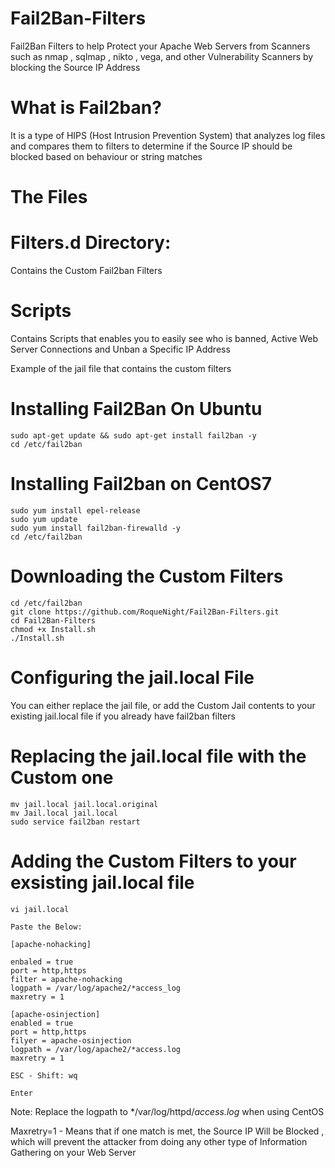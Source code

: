 # Fail2Ban-Filters
Fail2Ban Filters to help Protect your Apache Web Servers from Scanners such as nmap , sqlmap , nikto , vega, and other Vulnerability Scanners by blocking the Source IP Address

# What is Fail2ban?

It is a type of HIPS (Host Intrusion Prevention System) that analyzes log files and compares them to filters to determine if the Source IP should be blocked based on behaviour or string matches

# The Files

# Filters.d Directory:

Contains the Custom Fail2ban Filters 

# Scripts

Contains Scripts that enables you to easily see who is banned, Active Web Server Connections and Unban a Specific IP Address

Example of the jail file that contains the custom filters 

# Installing Fail2Ban On Ubuntu
```
sudo apt-get update && sudo apt-get install fail2ban -y
cd /etc/fail2ban
```

# Installing Fail2ban on CentOS7
```
sudo yum install epel-release
sudo yum update
sudo yum install fail2ban-firewalld -y
cd /etc/fail2ban
```

# Downloading the Custom Filters
```
cd /etc/fail2ban
git clone https://github.com/RoqueNight/Fail2Ban-Filters.git
cd Fail2Ban-Filters
chmod +x Install.sh
./Install.sh
```
# Configuring the jail.local File

You can either replace the jail file, or add the Custom Jail contents to your existing jail.local file if you already have fail2ban filters

# Replacing the jail.local file with the Custom one 
```
mv jail.local jail.local.original
mv Jail.local jail.local
sudo service fail2ban restart
```
# Adding the Custom Filters to your exsisting jail.local file
```
vi jail.local

Paste the Below:

[apache-nohacking]

enbaled = true
port = http,https
filter = apache-nohacking
logpath = /var/log/apache2/*access_log
maxretry = 1

[apache-osinjection]
enabled = true
port = http,https
filyer = apache-osinjection
logpath = /var/log/apache2/*access.log
maxretry = 1

```
```
ESC - Shift: wq 
```
```
Enter
``` 

Note: Replace the logpath to */var/log/httpd/*access.log* when using CentOS

Maxretry=1 - Means that if one match is met, the Source IP Will be Blocked , which will prevent the attacker from doing any other type of Information Gathering on your Web Server


















